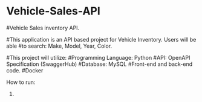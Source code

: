 # Vehicle-Sales-API
#Vehicle Sales inventory API. 

#This application is an API based project for Vehicle Inventory. Users will be able
#to search: Make, Model, Year, Color.

#This project will utilize:
  #Programming Language: Python
  #API: OpenAPI Specification (SwaggerHub)
  #Database: MySQL
  #Front-end and back-end code.
  #Docker
  
  How to run:
  
  1. 
  
